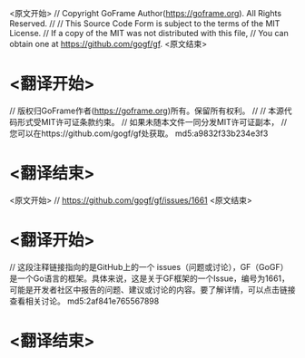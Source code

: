 
<原文开始>
// Copyright GoFrame Author(https://goframe.org). All Rights Reserved.
//
// This Source Code Form is subject to the terms of the MIT License.
// If a copy of the MIT was not distributed with this file,
// You can obtain one at https://github.com/gogf/gf.
<原文结束>

# <翻译开始>
// 版权归GoFrame作者(https://goframe.org)所有。保留所有权利。
//
// 本源代码形式受MIT许可证条款约束。
// 如果未随本文件一同分发MIT许可证副本，
// 您可以在https://github.com/gogf/gf处获取。 md5:a9832f33b234e3f3
# <翻译结束>


<原文开始>
// https://github.com/gogf/gf/issues/1661
<原文结束>

# <翻译开始>
// 这段注释链接指向的是GitHub上的一个 issues（问题或讨论），GF（GoGF）是一个Go语言的框架。具体来说，这是关于GF框架的一个Issue，编号为1661，可能是开发者社区中报告的问题、建议或讨论的内容。要了解详情，可以点击链接查看相关讨论。 md5:2af841e765567898
# <翻译结束>

